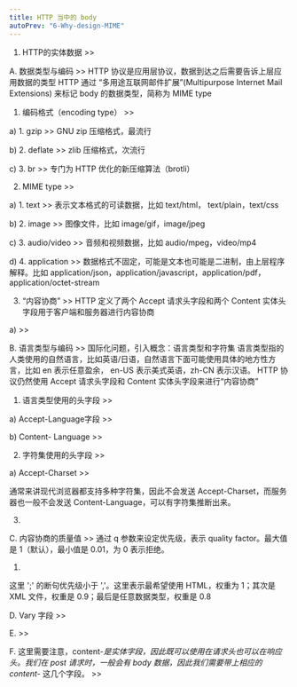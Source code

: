 ```yaml
---
title: HTTP 当中的 body
autoPrev: "6-Why-design-MIME"
---
```



1.	HTTP的实体数据 >>

A.	数据类型与编码 >>
HTTP 协议是应用层协议，数据到达之后需要告诉上层应用数据的类型
HTTP 通过 “多用途互联网邮件扩展”(Multipurpose Internet Mail Extensions) 来标记 body 的数据类型，简称为 MIME type


1.	编码格式（encoding type） >>

a)	1. gzip >>
GNU zip 压缩格式，最流行

b)	2. deflate >>
zlib 压缩格式，次流行

c)	3. br >>
专门为 HTTP 优化的新压缩算法（brotli）

2.	MIME type >>

a)	1. text >>
表示文本格式的可读数据，比如 text/html， text/plain，text/css

b)	2. image >>
图像文件，比如 image/gif，image/jpeg

c)	3. audio/video >>
音频和视频数据，比如 audio/mpeg，video/mp4

d)	4. application >>
数据格式不固定，可能是文本也可能是二进制，由上层程序解释。比如 application/json，application/javascript，application/pdf，application/octet-stream

3.	“内容协商” >>
HTTP 定义了两个 Accept 请求头字段和两个 Content 实体头字段用于客户端和服务器进行内容协商

a)	  >>

B.	语言类型与编码 >>
国际化问题，引入概念：语言类型和字符集
语言类型指的人类使用的自然语言，比如英语/日语，自然语言下面可能使用具体的地方性方言，比如 en 表示任意盈余， en-US 表示美式英语，zh-CN 表示汉语。
HTTP 协议仍然使用 Accept 请求头字段和 Content 实体头字段来进行“内容协商”

1.	语言类型使用的头字段 >>

a)	Accept-Language字段 >>

 

b)	Content- Language >>

 

2.	字符集使用的头字段 >>

a)	Accept-Charset >>
 
通常来讲现代浏览器都支持多种字符集，因此不会发送 Accept-Charset，而服务器也一般不会发送 Content-Language，可以有字符集推断出来。

3.	  >>

C.	内容协商的质量值 >>
通过 q 参数来设定优先级，表示 quality factor。最大值是 1（默认），最小值是 0.01，为 0 表示拒绝。

1.	  >>
这里 ';' 的断句优先级小于 ','。这里表示最希望使用 HTML，权重为 1；其次是 XML 文件，权重是 0.9；最后是任意数据类型，权重是 0.8

D.	Vary 字段 >>

E.	  >>

F.	这里需要注意，content-*是实体字段，因此既可以使用在请求头也可以在响应头。我们在 post 请求时，一般会有 body 数据，因此我们需要带上相应的 content-* 这几个字段。 >>


